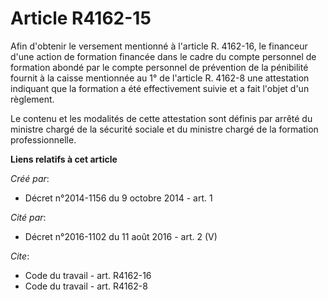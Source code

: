 # Article R4162-15

Afin d'obtenir le versement mentionné à l'article R. 4162-16, le financeur d'une action de formation financée dans le cadre
du compte personnel de formation abondé par le compte personnel de prévention de la pénibilité fournit à la caisse mentionnée
au 1° de l'article R. 4162-8 une attestation indiquant que la formation a été effectivement suivie et a fait l'objet d'un
règlement. 

Le contenu et les modalités de cette attestation sont définis par arrêté du ministre chargé de la sécurité sociale et du
ministre chargé de la formation professionnelle.

**Liens relatifs à cet article**

_Créé par_:

  - Décret n°2014-1156 du 9 octobre 2014 - art. 1

_Cité par_:

  - Décret n°2016-1102 du 11 août 2016 - art. 2 (V)

_Cite_:

  - Code du travail - art. R4162-16
  - Code du travail - art. R4162-8
